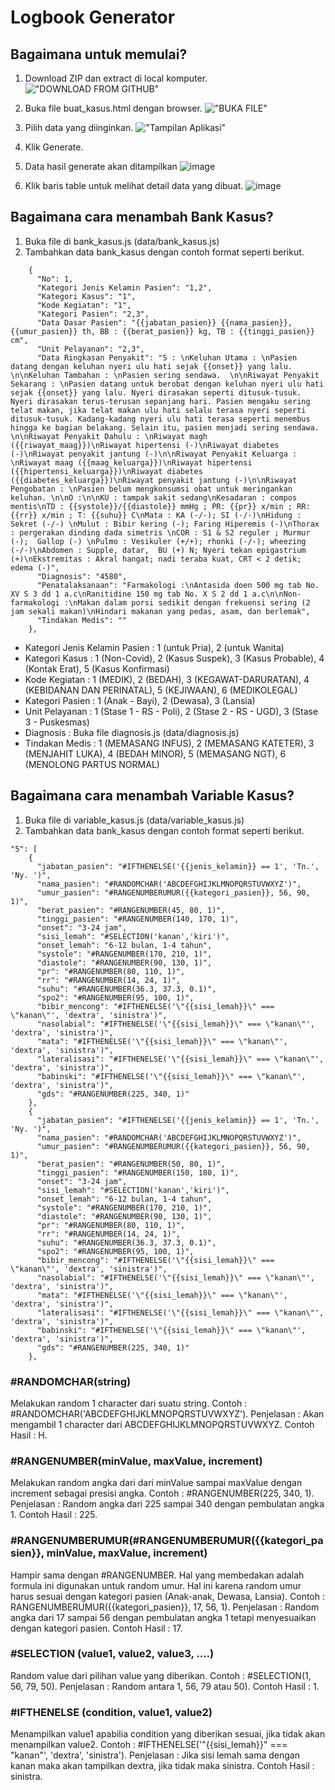 # Logbook Generator

## Bagaimana untuk memulai?

1. Download ZIP dan extract di local komputer.
!["DOWNLOAD FROM GITHUB"](https://user-images.githubusercontent.com/53747430/125223274-b109b380-e2f5-11eb-9ad9-c97f560036aa.png) 

2. Buka file buat_kasus.html dengan browser.
!["BUKA FILE"](https://user-images.githubusercontent.com/53747430/125224057-05616300-e2f7-11eb-89da-4084a48d7e5c.png) 

3. Pilih data yang diinginkan.
!["Tampilan Aplikasi"](https://user-images.githubusercontent.com/53747430/125224339-a4865a80-e2f7-11eb-941a-b350968a3ec2.png) 

4. Klik Generate.
5. Data hasil generate akan ditampilkan
![image](https://user-images.githubusercontent.com/53747430/125224600-237b9300-e2f8-11eb-8048-57324d9dc93c.png)

6. Klik baris table untuk melihat detail data yang dibuat.
![image](https://user-images.githubusercontent.com/53747430/125224926-9edd4480-e2f8-11eb-8881-f038cfc34cd6.png)


## Bagaimana cara menambah Bank Kasus?

1. Buka file di bank_kasus.js (data/bank_kasus.js)
2. Tambahkan data bank_kasus dengan contoh format seperti berikut.
```
    {
      "No": 1,
      "Kategori Jenis Kelamin Pasien": "1,2",
      "Kategori Kasus": "1",
      "Kode Kegiatan": "1",
      "Kategori Pasien": "2,3",
      "Data Dasar Pasien": "{{jabatan_pasien}} {{nama_pasien}}, {{umur_pasien}} th, BB : {{berat_pasien}} kg, TB : {{tinggi_pasien}} cm",
      "Unit Pelayanan": "2,3",
      "Data Ringkasan Penyakit": "S : \nKeluhan Utama : \nPasien datang dengan keluhan nyeri ulu hati sejak {{onset}} yang lalu. \n\nKeluhan Tambahan : \nPasien sering sendawa.  \n\nRiwayat Penyakit Sekarang : \nPasien datang untuk berobat dengan keluhan nyeri ulu hati sejak {{onset}} yang lalu. Nyeri dirasakan seperti ditusuk-tusuk. Nyeri dirasakan terus-terusan sepanjang hari. Pasien mengaku sering telat makan, jika telat makan ulu hati selalu terasa nyeri seperti ditusuk-tusuk. Kadang-kadang nyeri ulu hati terasa seperti menembus hingga ke bagian belakang. Selain itu, pasien menjadi sering sendawa. \n\nRiwayat Penyakit Dahulu : \nRiwayat magh ({{riwayat_maag}})\nRiwayat hipertensi (-)\nRiwayat diabetes (-)\nRiwayat penyakit jantung (-)\n\nRiwayat Penyakit Keluarga : \nRiwayat maag ({{maag_keluarga}})\nRiwayat hipertensi ({{hipertensi_keluarga}})\nRiwayat diabetes ({{diabetes_keluarga}})\nRiwayat penyakit jantung (-)\n\nRiwayat Pengobatan : \nPasien belum mengkonsumsi obat untuk meringankan keluhan. \n\nO :\n\nKU : tampak sakit sedang\nKesadaran : compos mentis\nTD : {{systole}}/{{diastole}} mmHg ; PR: {{pr}} x/min ; RR: {{rr}} x/min ; T: {{suhu}} C\nMata : KA (-/-); SI (-/-)\nHidung : Sekret (-/-) \nMulut : Bibir kering (-); Faring Hiperemis (-)\nThorax : pergerakan dinding dada simetris \nCOR : S1 & S2 reguler ; Murmur (-);  Gallop (-) \nPulmo : Vesikuler (+/+); rhonki (-/-); wheezing (-/-)\nAbdomen : Supple, datar,  BU (+) N; Nyeri tekan epigastrium (+)\nEkstremitas : Akral hangat; nadi teraba kuat, CRT < 2 detik; edema (-)",
      "Diagnosis": "4580",
      "Penatalaksanaan": "Farmakologi :\nAntasida doen 500 mg tab No. XV S 3 dd 1 a.c\nRanitidine 150 mg tab No. X S 2 dd 1 a.c\n\nNon-farmakologi :\nMakan dalam porsi sedikit dengan frekuensi sering (2 jam sekali makan)\nHindari makanan yang pedas, asam, dan berlemak",
      "Tindakan Medis": ""
    },
```
-  Kategori Jenis Kelamin Pasien : 1 (untuk Pria), 2 (untuk Wanita)
-  Kategori Kasus : 1 (Non-Covid), 2 (Kasus Suspek), 3 (Kasus Probable), 4 (Kontak Erat), 5 (Kasus Konfirmasi)
-  Kode Kegiatan : 1 (MEDIK), 2 (BEDAH), 3 (KEGAWAT-DARURATAN), 4 (KEBIDANAN DAN PERINATAL), 5 (KEJIWAAN), 6 (MEDIKOLEGAL)
-  Kategori Pasien : 1 (Anak - Bayi), 2 (Dewasa), 3 (Lansia)
-  Unit Pelayanan : 1 (Stase 1 - RS - Poli), 2 (Stase 2 - RS - UGD), 3 (Stase 3 - Puskesmas)
-  Diagnosis : Buka file diagnosis.js (data/diagnosis.js)
-  Tindakan Medis : 1 (MEMASANG INFUS), 2 (MEMASANG KATETER), 3 (MENJAHIT LUKA), 4 (BEDAH MINOR), 5 (MEMASANG NGT), 6 (MENOLONG PARTUS NORMAL)


## Bagaimana cara menambah Variable Kasus?

1. Buka file di variable_kasus.js (data/variable_kasus.js)
2. Tambahkan data bank_kasus dengan contoh format seperti berikut.
```
"5": [
    {
      "jabatan_pasien": "#IFTHENELSE('{{jenis_kelamin}} == 1', 'Tn.', 'Ny. ')",
      "nama_pasien": "#RANDOMCHAR('ABCDEFGHIJKLMNOPQRSTUVWXYZ')",
      "umur_pasien": "#RANGENUMBERUMUR({{kategori_pasien}}, 56, 90, 1)",
      "berat_pasien": "#RANGENUMBER(45, 80, 1)",
      "tinggi_pasien": "#RANGENUMBER(140, 170, 1)",
      "onset": "3-24 jam",
      "sisi_lemah": "#SELECTION('kanan','kiri')",
      "onset_lemah": "6-12 bulan, 1-4 tahun",
      "systole": "#RANGENUMBER(170, 210, 1)",
      "diastole": "#RANGENUMBER(90, 130, 1)",
      "pr": "#RANGENUMBER(80, 110, 1)",
      "rr": "#RANGENUMBER(14, 24, 1)",
      "suhu": "#RANGENUMBER(36.3, 37.3, 0.1)",
      "spo2": "#RANGENUMBER(95, 100, 1)",
      "bibir_mencong": "#IFTHENELSE('\"{{sisi_lemah}}\" === \"kanan\"', 'dextra', 'sinistra')",
      "nasolabial": "#IFTHENELSE('\"{{sisi_lemah}}\" === \"kanan\"', 'dextra', 'sinistra')",
      "mata": "#IFTHENELSE('\"{{sisi_lemah}}\" === \"kanan\"', 'dextra', 'sinistra')",
      "lateralisasi": "#IFTHENELSE('\"{{sisi_lemah}}\" === \"kanan\"', 'dextra', 'sinistra')",
      "babinski": "#IFTHENELSE('\"{{sisi_lemah}}\" === \"kanan\"', 'dextra', 'sinistra')",
      "gds": "#RANGENUMBER(225, 340, 1)"
    },
    {
      "jabatan_pasien": "#IFTHENELSE('{{jenis_kelamin}} == 1', 'Tn.', 'Ny. ')",
      "nama_pasien": "#RANDOMCHAR('ABCDEFGHIJKLMNOPQRSTUVWXYZ')",
      "umur_pasien": "#RANGENUMBERUMUR({{kategori_pasien}}, 56, 90, 1)",
      "berat_pasien": "#RANGENUMBER(50, 80, 1)",
      "tinggi_pasien": "#RANGENUMBER(150, 180, 1)",
      "onset": "3-24 jam",
      "sisi_lemah": "#SELECTION('kanan','kiri')",
      "onset_lemah": "6-12 bulan, 1-4 tahun",
      "systole": "#RANGENUMBER(170, 210, 1)",
      "diastole": "#RANGENUMBER(90, 130, 1)",
      "pr": "#RANGENUMBER(80, 110, 1)",
      "rr": "#RANGENUMBER(14, 24, 1)",
      "suhu": "#RANGENUMBER(36.3, 37.3, 0.1)",
      "spo2": "#RANGENUMBER(95, 100, 1)",
      "bibir_mencong": "#IFTHENELSE('\"{{sisi_lemah}}\" === \"kanan\"', 'dextra', 'sinistra')",
      "nasolabial": "#IFTHENELSE('\"{{sisi_lemah}}\" === \"kanan\"', 'dextra', 'sinistra')",
      "mata": "#IFTHENELSE('\"{{sisi_lemah}}\" === \"kanan\"', 'dextra', 'sinistra')",
      "lateralisasi": "#IFTHENELSE('\"{{sisi_lemah}}\" === \"kanan\"', 'dextra', 'sinistra')",
      "babinski": "#IFTHENELSE('\"{{sisi_lemah}}\" === \"kanan\"', 'dextra', 'sinistra')",
      "gds": "#RANGENUMBER(225, 340, 1)"
    },
```

### #RANDOMCHAR(string)
Melakukan random 1 character dari suatu string.
Contoh : #RANDOMCHAR('ABCDEFGHIJKLMNOPQRSTUVWXYZ'). 
Penjelasan : Akan mengambil 1 character dari ABCDEFGHIJKLMNOPQRSTUVWXYZ.
Contoh Hasil : H.

### #RANGENUMBER(minValue, maxValue, increment)
Melakukan random angka dari dari minValue sampai maxValue dengan increment sebagai presisi angka.
Contoh : #RANGENUMBER(225, 340, 1).
Penjelasan : Random angka dari 225 sampai 340 dengan pembulatan angka 1.
Contoh Hasil : 225.

### #RANGENUMBERUMUR(#RANGENUMBERUMUR({{kategori_pasien}}, minValue, maxValue, increment)
Hampir sama dengan #RANGENUMBER. Hal yang membedakan adalah formula ini digunakan untuk random umur. Hal ini karena random umur harus sesuai dengan kategori pasien (Anak-anak, Dewasa, Lansia).
Contoh : RANGENUMBERUMUR({{kategori_pasien}}, 17, 56, 1).
Penjelasan : Random angka dari 17 sampai 56 dengan pembulatan angka 1 tetapi menyesuaikan dengan kategori pasien.
Contoh Hasil : 17.

### #SELECTION (value1, value2, value3, ....)
Random value dari pilihan value yang diberikan.
Contoh : #SELECTION(1, 56, 79, 50).
Penjelasan : Random antara 1, 56, 79 atau 50).
Contoh Hasil : 1.

### #IFTHENELSE (condition, value1, value2)
Menampilkan value1 apabilia condition yang diberikan sesuai, jika tidak akan menampilkan value2.
Contoh : #IFTHENELSE('\"{{sisi_lemah}}\" === \"kanan\"', 'dextra', 'sinistra').
Penjelasan : Jika sisi lemah sama dengan kanan maka akan tampilkan dextra, jika tidak maka sinistra.
Contoh Hasil : sinistra. 
